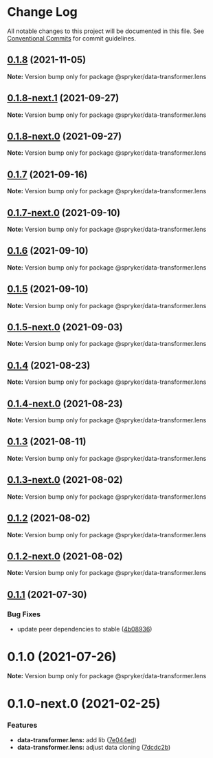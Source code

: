 # Change Log

All notable changes to this project will be documented in this file.
See [Conventional Commits](https://conventionalcommits.org) for commit guidelines.

## [0.1.8](https://github.com/spryker/ui-components/compare/@spryker/data-transformer.lens@0.1.8-next.1...@spryker/data-transformer.lens@0.1.8) (2021-11-05)

**Note:** Version bump only for package @spryker/data-transformer.lens





## [0.1.8-next.1](https://github.com/spryker/ui-components/compare/@spryker/data-transformer.lens@0.1.7...@spryker/data-transformer.lens@0.1.8-next.1) (2021-09-27)

**Note:** Version bump only for package @spryker/data-transformer.lens





## [0.1.8-next.0](https://github.com/spryker/zed-gui/compare/@spryker/data-transformer.lens@0.1.4...@spryker/data-transformer.lens@0.1.8-next.0) (2021-09-27)

**Note:** Version bump only for package @spryker/data-transformer.lens





## [0.1.7](https://github.com/spryker/ui-components/compare/@spryker/data-transformer.lens@0.1.7-next.0...@spryker/data-transformer.lens@0.1.7) (2021-09-16)

**Note:** Version bump only for package @spryker/data-transformer.lens





## [0.1.7-next.0](https://github.com/spryker/ui-components/compare/@spryker/data-transformer.lens@0.1.6...@spryker/data-transformer.lens@0.1.7-next.0) (2021-09-10)

**Note:** Version bump only for package @spryker/data-transformer.lens





## [0.1.6](https://github.com/spryker/ui-components/compare/@spryker/data-transformer.lens@0.1.5-next.0...@spryker/data-transformer.lens@0.1.6) (2021-09-10)

**Note:** Version bump only for package @spryker/data-transformer.lens





## [0.1.5](https://github.com/spryker/ui-components/compare/@spryker/data-transformer.lens@0.1.5-next.0...@spryker/data-transformer.lens@0.1.5) (2021-09-10)

**Note:** Version bump only for package @spryker/data-transformer.lens





## [0.1.5-next.0](https://github.com/spryker/ui-components/compare/@spryker/data-transformer.lens@0.1.4...@spryker/data-transformer.lens@0.1.5-next.0) (2021-09-03)

**Note:** Version bump only for package @spryker/data-transformer.lens





## [0.1.4](https://github.com/spryker/ui-components/compare/@spryker/data-transformer.lens@0.1.4-next.0...@spryker/data-transformer.lens@0.1.4) (2021-08-23)

**Note:** Version bump only for package @spryker/data-transformer.lens





## [0.1.4-next.0](https://github.com/spryker/ui-components/compare/@spryker/data-transformer.lens@0.1.3...@spryker/data-transformer.lens@0.1.4-next.0) (2021-08-23)

**Note:** Version bump only for package @spryker/data-transformer.lens





## [0.1.3](https://github.com/spryker/ui-components/compare/@spryker/data-transformer.lens@0.1.3-next.0...@spryker/data-transformer.lens@0.1.3) (2021-08-11)

**Note:** Version bump only for package @spryker/data-transformer.lens





## [0.1.3-next.0](https://github.com/spryker/ui-components/compare/@spryker/data-transformer.lens@0.1.2...@spryker/data-transformer.lens@0.1.3-next.0) (2021-08-02)

**Note:** Version bump only for package @spryker/data-transformer.lens





## [0.1.2](https://github.com/spryker/ui-components/compare/@spryker/data-transformer.lens@0.1.2-next.0...@spryker/data-transformer.lens@0.1.2) (2021-08-02)

**Note:** Version bump only for package @spryker/data-transformer.lens





## [0.1.2-next.0](https://github.com/spryker/ui-components/compare/@spryker/data-transformer.lens@0.1.1...@spryker/data-transformer.lens@0.1.2-next.0) (2021-08-02)

**Note:** Version bump only for package @spryker/data-transformer.lens





## [0.1.1](https://github.com/spryker/ui-components/compare/@spryker/data-transformer.lens@0.1.0...@spryker/data-transformer.lens@0.1.1) (2021-07-30)


### Bug Fixes

* update peer dependencies to stable ([4b08936](https://github.com/spryker/ui-components/commit/4b0893691360cf4bd66935aed24873266c98c4e4))





# 0.1.0 (2021-07-26)

**Note:** Version bump only for package @spryker/data-transformer.lens





# 0.1.0-next.0 (2021-02-25)


### Features

* **data-transformer.lens:** add lib ([7e044ed](https://github.com/spryker/ui-components/commit/7e044ed92fa7a35daca3c70529d0b77a33d2cd0c))
* **data-transformer.lens:** adjust data cloning ([7dcdc2b](https://github.com/spryker/ui-components/commit/7dcdc2b6c16157fd9faae2c4d0d577d65e915fc6))
